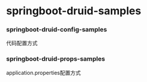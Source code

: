 # springboot-druid-samples



### springboot-druid-config-samples

代码配置方式

### springboot-druid-props-samples

application.properties配置方式


